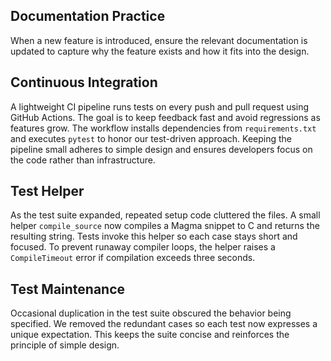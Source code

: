 ## Documentation Practice
When a new feature is introduced, ensure the relevant documentation is updated to capture why the feature exists and how it fits into the design.

## Continuous Integration
A lightweight CI pipeline runs tests on every push and pull request using GitHub Actions. The goal is to keep feedback fast and avoid regressions as features grow. The workflow installs dependencies from `requirements.txt` and executes `pytest` to honor our test-driven approach. Keeping the pipeline small adheres to simple design and ensures developers focus on the code rather than infrastructure.

## Test Helper
As the test suite expanded, repeated setup code cluttered the files. A small
helper `compile_source` now compiles a Magma snippet to C and returns the
resulting string. Tests invoke this helper so each case stays short and
focused. To prevent runaway compiler loops, the helper raises a `CompileTimeout`
error if compilation exceeds three seconds.

## Test Maintenance
Occasional duplication in the test suite obscured the behavior being specified. We removed the redundant cases so each test now expresses a unique expectation. This keeps the suite concise and reinforces the principle of simple design.
